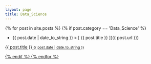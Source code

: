 ```yaml
---
layout: page
title: Data_Science
---
```

{% for post in site.posts %}
  {% if post.category == 'Data_Science' %}
  * {{ post.date | date_to_string }} &raquo; [ {{ post.title }} ]({{ post.url }})
  <a href="{{ post.url | absolute_url }}">
    {{ post.title }}
    <small>{{ post.date | date_to_string }}</small>

  {% endif %}
{% endfor %}
